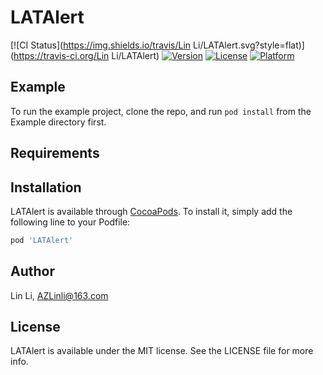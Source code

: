 # LATAlert

[![CI Status](https://img.shields.io/travis/Lin Li/LATAlert.svg?style=flat)](https://travis-ci.org/Lin Li/LATAlert)
[![Version](https://img.shields.io/cocoapods/v/LATAlert.svg?style=flat)](https://cocoapods.org/pods/LATAlert)
[![License](https://img.shields.io/cocoapods/l/LATAlert.svg?style=flat)](https://cocoapods.org/pods/LATAlert)
[![Platform](https://img.shields.io/cocoapods/p/LATAlert.svg?style=flat)](https://cocoapods.org/pods/LATAlert)

## Example

To run the example project, clone the repo, and run `pod install` from the Example directory first.

## Requirements

## Installation

LATAlert is available through [CocoaPods](https://cocoapods.org). To install
it, simply add the following line to your Podfile:

```ruby
pod 'LATAlert'
```

## Author

Lin Li, AZLinli@163.com

## License

LATAlert is available under the MIT license. See the LICENSE file for more info.
